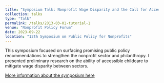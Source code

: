 ```yaml
---
title: "Symposium Talk: Nonprofit Wage Disparity and the Call for Accessible Childcare"
collection: talks
type: "Talk"
permalink: /talks/2013-03-01-tutorial-1
venue: "Nonprofit Policy Forum"
date: 2023-09-22
location: "12th Symposium on Public Policy for Nonprofits"
---
```


This symposium focused on surfacing promising public policy recommendations to strengthen the nonprofit sector and philanthropy. I presented preliminary research on the ability of accessible childcare to mitigate wage disparity between sectors.

[More information about the symposium here](https://www.arnova.org/symposium-2023/)


